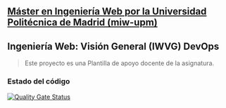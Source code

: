 ## [Máster en Ingeniería Web por la Universidad Politécnica de Madrid (miw-upm)](http://miw.etsisi.upm.es)
## Ingeniería Web: Visión General (IWVG) DevOps
> Este proyecto es una Plantilla de apoyo docente de la asignatura.

### Estado del código
[![Quality Gate Status](https://sonarcloud.io/api/project_badges/measure?project=iwvg-devops-liu-le&metric=alert_status)](https://sonarcloud.io/summary/new_code?id=iwvg-devops-liu-le)

